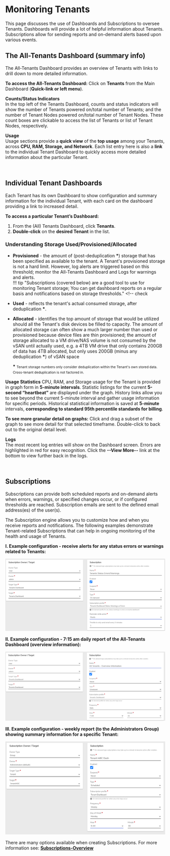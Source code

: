 # Monitoring Tenants

This page discusses the use of Dashboards and Subscriptions to oversee Tenants.  Dashboards will provide a lot of helpful information about Tenants. Subscriptions allow for sending reports and on-demand alerts based upon various events.


## The All-Tenants Dashboard (summary info)
The All-Tenants Dashboard provides an overview of Tenants with links to drill down to more detailed information.


**To access the All-Tenants Dashboard:**
Click on **Tenants** from the Main Dashboard (**Quick-link or left menu**).

**Counts/Status Indicators**  
In the top left of the Tenants Dashboard, counts and status indicators will show the number of Tenants powered on/total number of Tenants; and the number of Tenant Nodes powered on/total number of Tenant Nodes. These count boxes are clickable to access the list of Tenants or list of Tenant Nodes, respectively.


**Usage**  
Usage sections provide a **quick view** of the **top usage** among your Tenants, across **CPU, RAM, Storage, and Network**. Each list entry here is also a **link** to the individual Tenant Dashboard to quickly access more detailed information about the particular Tenant.   


</br >
 
## Individual Tenant Dashboards
Each Tenant has its own Dashboard to show configuration and summary information for the individual Tenant, with each card on the dashboard providing a link to increased detail.


**To access a particular Tenant’s Dashboard:**  

1. From the (All) Tenants Dashboard, click **Tenants**.
2. **Double-click** on the **desired Tenant** in the list. 



### Understanding Storage Used/Provisioned/Allocated

* **Provisioned** - the amount of (post-deduplication **\***) storage that has been specified as available to the tenant. A Tenant's provisioned storage is not a hard limit.  However, log alerts are triggered based on this threshold; monitor the All-Tenants Dashboard and Logs for warnings and alerts.  
!!! tip "Subscriptions (covered below) are a good tool to use for monitoring Tenant storage; You can get dashboard reports on a regular basis and notifications based on storage thresholds." <!-- check 

* **Used** - reflects the tenant's actual consumed storage, after deduplication **\***. 

* **Allocated** - identifies the top amount of storage that would be utilized should all the Tenant's disk devices be filled to capacity. The amount of allocated storage can often show a much larger number than used or provisioned because device files are thin provisioned; the amount of storage allocated to a VM drive/NAS volume is not consumed by the vSAN until actually used, e.g. a 4TB VM drive that only contains 200GB of data has 4TB allocated, but only uses 200GB (minus any deduplication **\***) of vSAN space

    **\*** <span style="font-size:.75em">Tenant storage numbers only consider deduplication within the Tenant's own stored data. Cross-tenant deduplication is not factored in.</span>


**Usage Statistics**
CPU, RAM, and Storage usage for the Tenant is provided in graph form in **5-minute intervals**. Statistic listings for the current **5-second “heartbeat”** are displayed under the graph.  History links allow you to see beyond the current 5-minute interval and gather usage information for specific periods. Historical statistical information is saved at **5-minute** intervals, **corresponding to standard 95th percentile standards for billing**.  

**To see more granular detail on graphs:** Click and drag a subset of the graph to see more detail for that selected timeframe. Double-click to back out to the original detail level.

**Logs**  
The most recent log entries will show on the Dashboard screen. Errors are highlighted in red for easy recognition. Click the **--View More--** link at the bottom to view further back in the logs. 

<br>

## Subscriptions
Subscriptions can provide both scheduled reports and on-demand alerts when errors, warnings, or specified changes occur, or if configured thresholds are reached.  Subscription emails are sent to the defined email address(es) of the user(s).

The Subscription engine allows you to customize how and when you receive reports and notifications.  The following examples demonstrate Tenant-related Subscriptions that can help in ongoing monitoring of the health and usage of Tenants.  


**I. Example configuration - receive alerts for any status errors or warnings related to Tenants:**


![tenantssubscription-alert](screenshots/tenantssubscription-alert.png)



**II. Example configuration - 7:15 am daily report of the All-Tenants Dashboard (overview information):**


![tenantssubscription-report](screenshots/tenantssubscription-report.png)


**III. Example configuration - weekly report (to the Administrators Group) showing summary information for a specific Tenant:**

  
![singletenantsubscription-report](screenshots/singletenantsubscription-report.png)


There are many options available when creating Subscriptions.  For more information see: [**Subscriptions-Overview**](/product-guide/subscriptions-overview)